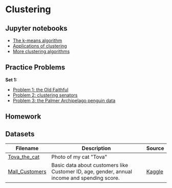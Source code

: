 # Clustering

## Jupyter notebooks

- [The k-means algorithm](https://nbviewer.org/github/um-perez-alvaro/Data-Science-Practice/blob/master/Jupyter%20Notebooks/Clustering/notebooks/Clustering%20and%20the%20k-means%20algorithm.ipynb)
- [Applications of clustering](https://nbviewer.org/github/um-perez-alvaro/Data-Science-Practice/blob/master/Jupyter%20Notebooks/Clustering/notebooks/Applications.ipynb)
- [More clustering algorithms]()

## Practice Problems

**Set 1:**
- [Problem 1: the Old Faithful](https://nbviewer.org/github/um-perez-alvaro/Data-Science-Practice/blob/master/Jupyter%20Notebooks/Clustering/practice%20problems/Problem%20I%20.ipynb)
- [Problem 2: clustering senators](https://nbviewer.org/github/um-perez-alvaro/Data-Science-Practice/blob/master/Jupyter%20Notebooks/Clustering/practice%20problems/Problem%20II%20.ipynb)
- [Problem 3: the Palmer Archipelago penguin data](https://nbviewer.org/github/um-perez-alvaro/Data-Science-Practice/blob/master/Jupyter%20Notebooks/Clustering/practice%20problems/Problem%20III%20.ipynb)

## Homework 


## Datasets

Filename | Description |  Source
--- | --- |  --- 
[Tova_the_cat](https://raw.githubusercontent.com/um-perez-alvaro/Data-Science-Practice/master/Data/Tova_the_cat.png) | Photo of my cat "Tova" |  |
[Mall_Customers](https://raw.githubusercontent.com/um-perez-alvaro/Data-Science-Practice/master/Data/Mall_Customers.csv) | Basic data about customers like Customer ID, age, gender, annual income and spending score. | [Kaggle](https://www.kaggle.com/vjchoudhary7/customer-segmentation-tutorial-in-python)
